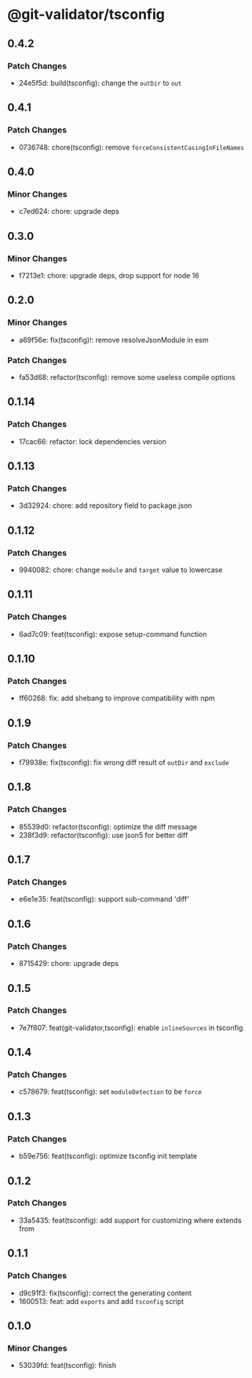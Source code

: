 # @git-validator/tsconfig

## 0.4.2

### Patch Changes

- 24e5f5d: build(tsconfig): change the `outDir` to `out`

## 0.4.1

### Patch Changes

- 0736748: chore(tsconfig): remove `forceConsistentCasingInFileNames`

## 0.4.0

### Minor Changes

- c7ed624: chore: upgrade deps

## 0.3.0

### Minor Changes

- f7213e1: chore: upgrade deps, drop support for node 16

## 0.2.0

### Minor Changes

- a69f56e: fix(tsconfig)!: remove resolveJsonModule in esm

### Patch Changes

- fa53d68: refactor(tsconfig): remove some useless compile options

## 0.1.14

### Patch Changes

- 17cac66: refactor: lock dependencies version

## 0.1.13

### Patch Changes

- 3d32924: chore: add repository field to package.json

## 0.1.12

### Patch Changes

- 9940082: chore: change `module` and `target` value to lowercase

## 0.1.11

### Patch Changes

- 6ad7c09: feat(tsconfig): expose setup-command function

## 0.1.10

### Patch Changes

- ff60268: fix: add shebang to improve compatibility with npm

## 0.1.9

### Patch Changes

- f79938e: fix(tsconfig): fix wrong diff result of `outDir` and `exclude`

## 0.1.8

### Patch Changes

- 85539d0: refactor(tsconfig): optimize the diff message
- 238f3d9: refactor(tsconfig): use json5 for better diff

## 0.1.7

### Patch Changes

- e6e1e35: feat(tsconfig): support sub-command 'diff'

## 0.1.6

### Patch Changes

- 8715429: chore: upgrade deps

## 0.1.5

### Patch Changes

- 7e7f807: feat(git-validator,tsconfig): enable `inlineSources` in tsconfig

## 0.1.4

### Patch Changes

- c578679: feat(tsconfig): set `moduleDetection` to be `force`

## 0.1.3

### Patch Changes

- b59e756: feat(tsconfig): optimize tsconfig init template

## 0.1.2

### Patch Changes

- 33a5435: feat(tsconfig): add support for customizing where extends from

## 0.1.1

### Patch Changes

- d9c91f3: fix(tsconfig): correct the generating content
- 1600513: feat: add `exports` and add `tsconfig` script

## 0.1.0

### Minor Changes

- 53039fd: feat(tsconfig): finish
